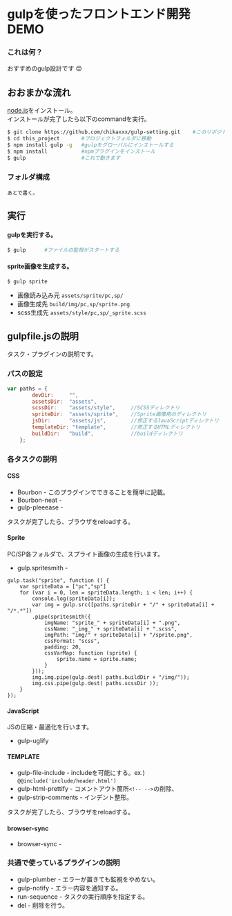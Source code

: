 # gulpを使ったフロントエンド開発DEMO
### これは何？
おすすめのgulp設計です 😊

## おおまかな流れ
[node.js](https://nodejs.org/en/)をインストール。  
インストールが完了したら以下のcommandを実行。
```bash
$ git clone https://github.com/chikaxxx/gulp-setting.git 	#このリポジトリをcloneする
$ cd this_project		#プロジェクトフォルダに移動
$ npm install gulp -g	#gulpをグローバルにインストールする
$ npm install			#npmプラグインをインストール
$ gulp					#これで動きます
```

### フォルダ構成
```
あとで書く。
```

## 実行
#### gulpを実行する。
```bash
$ gulp		#ファイルの監視がスタートする
```
#### sprite画像を生成する。
```
$ gulp sprite	
```
* 画像読み込み元	`assets/sprite/pc,sp/`  
* 画像生成先	`build/img/pc,sp/sprite.png`
* scss生成先		`assets/style/pc,sp/_sprite.scss`

## gulpfile.jsの説明
タスク・プラグインの説明です。
### パスの設定
```JavaScript
var paths = {
		devDir: 	"",
		assetsDir: 	"assets",
		scssDir: 	"assets/style",		//SCSSディレクトリ
		spriteDir: 	"assets/sprite",	//Sprite画像用のディレクトリ
		jsDir:		"assets/js",		//修正するJavaScriptディレクトリ
		templateDir: "template",		//修正するHTMLディレクトリ
		buildDir: 	"build",			//buildディレクトリ
	};
```

### 各タスクの説明
#### CSS
* Bourbon - このプラグインでできることを簡単に記載。
* Bourbon-neat - 
* gulp-pleeease -   

タスクが完了したら、ブラウザをreloadする。

#### Sprite
PC/SP各フォルダで、スプライト画像の生成を行います。
* gulp.spritesmith - 
```JS
gulp.task("sprite", function () {
	var spriteData = ["pc","sp"]
	for (var i = 0, len = spriteData.length; i < len; i++) {
		console.log(spriteData[i]);
		var img = gulp.src([paths.spriteDir + "/" + spriteData[i] + "/*.*"])
		.pipe(spritesmith({
			imgName: "sprite_" + spriteData[i] + ".png",
			cssName: "_img_" + spriteData[i] + ".scss",
			imgPath: "img/" + spriteData[i] + "/sprite.png",
			cssFormat: "scss",
			padding: 20,
			cssVarMap: function (sprite) {
				sprite.name = sprite.name;
			}
		}));
		img.img.pipe(gulp.dest( paths.buildDir + "/img/"));
		img.css.pipe(gulp.dest( paths.scssDir ));
	}
});
```

#### JavaScript
JSの圧縮・最適化を行います。
* gulp-uglify

#### TEMPLATE

* gulp-file-include - includeを可能にする。ex.) `@@include('include/header.html')`
* gulp-html-prettify - コメントアウト箇所`<!-- -->`の削除、
* gulp-strip-comments - インデント整形。

タスクが完了したら、ブラウザをreloadする。

#### browser-sync
* browser-sync -


### 共通で使っているプラグインの説明
* gulp-plumber - エラーが置きても監視をやめない。
* gulp-notify - エラー内容を通知する。
* run-sequence - タスクの実行順序を指定する。
* del - 削除を行う。

